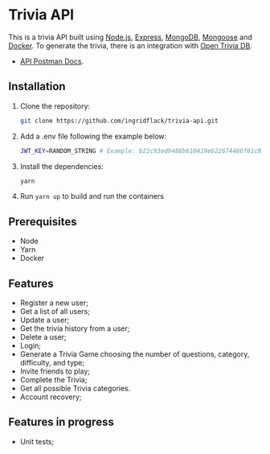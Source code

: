 # Trivia API

This is a trivia API built using [Node.js](https://nodejs.org/en), [Express](https://expressjs.com/), [MongoDB](https://mongodb.com/pt-br/docs/), [Mongoose](https://mongoosejs.com/) and [Docker](https://docs.docker.com/).
To generate the trivia, there is an integration with [Open Trivia DB](https://opentdb.com/api_config.php).

- [API Postman Docs](https://documenter.getpostman.com/view/16817037/2sA3rzHsBu#e0dd97fc-9101-4b09-98a2-df746c49ccad).

## Installation

1. Clone the repository:

    ```bash
    git clone https://github.com/ingridflack/trivia-api.git
    ```
2. Add a .env file following the example below:
    ```bash
    JWT_KEY=RANDOM_STRING # Example: b22c93ed9488b610419eb22674486f81c03913cf5ec54b8666f4d53b00fee257
    ```
3. Install the dependencies:
    ```bash
    yarn
    ```
4. Run `yarn up` to build and run the containers
   
## Prerequisites

- Node
- Yarn
- Docker 

## Features

- Register a new user; 
- Get a list of all users;
- Update a user;
- Get the trivia history from a user;
- Delete a user;
- Login;
- Generate a Trivia Game choosing the number of questions, category, difficulty, and type;
- Invite friends to play;
- Complete the Trivia;
- Get all possible Trivia categories.
- Account recovery;

## Features in progress

- Unit tests;
